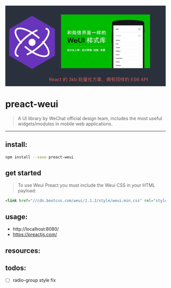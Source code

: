<p align="center">
  <a href="https://afeiship.github.io/preact-weui/">
    <img src="./docs/images/preact-weui.png" width="518" align="center">
  </a>
</p>

# preact-weui
> A UI library by WeChat official design team, includes the most useful widgets/modules in mobile web applications.
---

## install:
```bash
npm install --save preact-weui
```

## get started
> To use Weui Preact you must include the Weui CSS in your HTML payload:
```html
<link href="//cdn.bootcss.com/weui/1.1.2/style/weui.min.css" rel="stylesheet" type="text/css" media="screen" />
```

## usage:
+ http://localhost:8080/
+ https://preactjs.com/

## resources:

## todos:
- [ ] radio-group style fix
